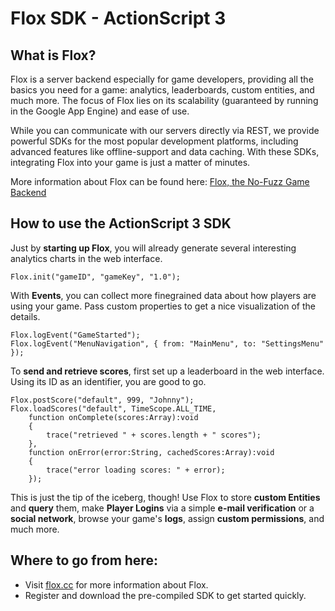 Flox SDK - ActionScript 3
=========================

What is Flox?
-------------

Flox is a server backend especially for game developers, providing all the basics you need for a game: analytics, leaderboards, custom entities, and much more. The focus of Flox lies on its scalability (guaranteed by running in the Google App Engine) and ease of use.

While you can communicate with our servers directly via REST, we provide powerful SDKs for the most popular development platforms, including advanced features like offline-support and data caching. With these SDKs, integrating Flox into your game is just a matter of minutes.

More information about Flox can be found here: [Flox, the No-Fuzz Game Backend](http://gamua.com/flox)

How to use the ActionScript 3 SDK
---------------------------------

Just by **starting up Flox**, you will already generate several interesting analytics charts in the web interface.
    
    Flox.init("gameID", "gameKey", "1.0");

With **Events**, you can collect more finegrained data about how players are using your game. Pass custom properties to get a nice visualization of the details.

    Flox.logEvent("GameStarted");
    Flox.logEvent("MenuNavigation", { from: "MainMenu", to: "SettingsMenu" });

To **send and retrieve scores**, first set up a leaderboard in the web interface. Using its ID as an identifier, you are good to go.

    Flox.postScore("default", 999, "Johnny");
    Flox.loadScores("default", TimeScope.ALL_TIME, 
        function onComplete(scores:Array):void
        {
            trace("retrieved " + scores.length + " scores");
        },
        function onError(error:String, cachedScores:Array):void
        {
            trace("error loading scores: " + error);
        });

This is just the tip of the iceberg, though! Use Flox to store **custom Entities** and **query** them, make **Player Logins** via a simple **e-mail verification** or a **social network**, browse your game's **logs**, assign **custom permissions**, and much more.
        
Where to go from here:
----------------------

* Visit [flox.cc](http://www.flox.cc) for more information about Flox.
* Register and download the pre-compiled SDK to get started quickly.
